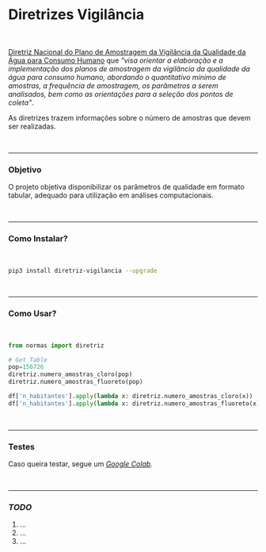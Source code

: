 # Diretrizes Vigilância

<br>

[Diretriz Nacional do Plano de Amostragem da Vigilância da Qualidade da Água para Consumo Humano](bvsms.saude.gov.br/bvs/publicacoes/diretriz_nacional_plano_amostragem_agua.pdf) que *"visa orientar a elaboração e a implementação dos planos de amostragem da vigilância da qualidade da água para consumo humano, abordando o quantitativo mínimo de amostras, a frequência de amostragem, os parâmetros a serem analisados, bem como as orientações para a seleção dos pontos de coleta"*.

As diretrizes trazem informações sobre o número de amostras que devem ser realizadas.

<br>

----

### Objetivo

O projeto objetiva disponibilizar os parâmetros de qualidade em formato tabular, adequado para utilização em análises computacionais.

<br>

----

### Como Instalar?

<br>

```bash
pip3 install diretriz-vigilancia --upgrade
```

<br>

----

### Como Usar?

<br>

```python
from normas import diretriz

# Get Table
pop=156726
diretriz.numero_amostras_cloro(pop)
diretriz.numero_amostras_fluoreto(pop)

df['n_habitantes'].apply(lambda x: diretriz.numero_amostras_cloro(x))
df['n_habitantes'].apply(lambda x: diretriz.numero_amostras_fluoreto(x))
```

<br>

-----

### Testes

Caso queira testar, segue um [*Google Colab*](https://colab.research.google.com/drive/1JsnMfzkj97DMPNBdB09bPLQ5HuDPjIuv?usp=sharing).

<br>


-----

### *TODO*

1. ...
2. ...
3. ...
